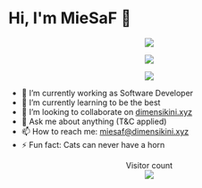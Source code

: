 # Hi, I'm MieSaF 👋

<p align="center">
  <img align="center" src="https://github-readme-stats.vercel.app/api?username=miesaf&show_icons=true&theme=onedark&count_private=true" />
</p>

<p align="center">
  <img align="center" src="https://github-readme-stats.vercel.app/api/top-langs/?username=miesaf&layout=compact&theme=dark" />
</p>

<p align="center">
  <img align="center" src="https://github-readme-stats.vercel.app/api/wakatime?username=miesaf&layout=compact&theme=dark" />
</p>

- 🔭 I’m currently working as Software Developer
- 🌱 I’m currently learning to be the best
- 👯 I’m looking to collaborate on [dimensikini.xyz](https://dimensikini.xyz)
- 💬 Ask me about anything (T&C applied)
- 📫 How to reach me: miesaf@dimensikini.xyz
- ⚡ Fun fact: Cats can never have a horn

<p align="center"> 
  Visitor count<br>
  <img src="https://profile-counter.glitch.me/miesaf/count.svg" />
</p>
